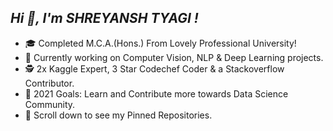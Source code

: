## *Hi 👋, I'm SHREYANSH TYAGI !*

* 🎓 Completed M.C.A.(Hons.) From Lovely Professional University!
* 💼 Currently working on Computer Vision, NLP & Deep Learning projects.
* 🕵️ 2x Kaggle Expert, 3 Star Codechef Coder & a Stackoverflow Contributor.
* 🎯 2021 Goals: Learn and Contribute more towards Data Science Community.
* 📌 Scroll down to see my Pinned Repositories.